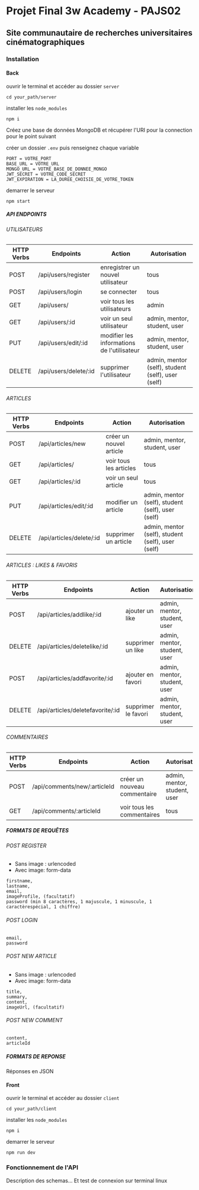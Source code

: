 # Projet Final 3w Academy - PAJS02

## Site communautaire de recherches universitaires cinématographiques

### Installation

#### Back

ouvrir le terminal et accéder au dossier `server`

`cd your_path/server`

installer les `node_modules`

`npm i`

Créez une base de données MongoDB et récupérer l'URI pour la connection pour le point suivant

créer un dossier `.env` puis renseignez chaque variable

``` 
PORT = VOTRE_PORT
BASE_URL = VOTRE_URL
MONGO_URL = VOTRE_BASE_DE_DONNEE_MONGO
JWT_SECRET = VOTRE_CODE_SECRET
JWT_EXPIRATION = LA_DUREE_CHOISIE_DE_VOTRE_TOKEN
``` 

demarrer le serveur

`npm start`

##### API ENDPOINTS

###### UTILISATEURS

| HTTP Verbs | Endpoints | Action | Autorisation |
| --- | --- | --- | --- |
| POST | /api/users/register | enregistrer un nouvel utilisateur | tous |
| POST | /api/users/login | se connecter | tous |
| GET | /api/users/ | voir tous les utilisateurs | admin |
| GET | /api/users/:id | voir un seul utilisateur | admin, mentor, student, user |
| PUT | /api/users/edit/:id | modifier les informations de l'utilisateur | admin, mentor, student, user |
| DELETE | /api/users/delete/:id | supprimer l'utilisateur | admin, mentor (self), student (self), user (self) |

###### ARTICLES

| HTTP Verbs | Endpoints | Action | Autorisation |
| --- | --- | --- | --- |
| POST | /api/articles/new | créer un nouvel article | admin, mentor, student, user |
| GET | /api/articles/ | voir tous les articles | tous |
| GET | /api/articles/:id | voir un seul article | tous |
| PUT | /api/articles/edit/:id | modifier un article |  admin, mentor (self), student (self), user (self) |
| DELETE | /api/articles/delete/:id | supprimer un article |  admin, mentor (self), student (self), user (self) |

###### ARTICLES : LIKES & FAVORIS

| HTTP Verbs | Endpoints | Action | Autorisation |
| --- | --- | --- | --- |
| POST | /api/articles/addlike/:id | ajouter un like | admin, mentor, student, user |
| DELETE | /api/articles/deletelike/:id | supprimer un like | admin, mentor, student, user |
| POST | /api/articles/addfavorite/:id | ajouter en favori | admin, mentor, student, user |
| DELETE | /api/articles/deletefavorite/:id | supprimer le favori | admin, mentor, student, user |

###### COMMENTAIRES

| HTTP Verbs | Endpoints | Action | Autorisation |
| --- | --- | --- | --- |
| POST | /api/comments/new/:articleId | créer un nouveau commentaire |  admin, mentor, student, user |
| GET | /api/comments/:articleId| voir tous les commentaires | tous |

##### FORMATS DE REQUÊTES

###### POST REGISTER

- Sans image : urlencoded
- Avec image: form-data

```
firstname,
lastname,
email,
imageProfile, (facultatif)
password (min 8 caractères, 1 majuscule, 1 minuscule, 1 caractèrespécial, 1 chiffre)
```

###### POST LOGIN

```
email,
password 
```

###### POST NEW ARTICLE

- Sans image : urlencoded
- Avec image: form-data

```
title,
summary,
content,
imageUrl, (facultatif)
```

###### POST NEW COMMENT

```
content,
articleId
```

##### FORMATS DE REPONSE

Réponses en JSON

#### Front

ouvrir le terminal et accéder au dossier `client`

`cd your_path/client`

installer les `node_modules`

`npm i`

demarrer le serveur

`npm run dev`

### Fonctionnement de l'API

Description des schemas...
Et test de connexion sur terminal linux
